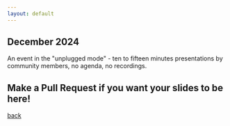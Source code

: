 ```yaml
---
layout: default
---
```


## December 2024

An event in the "unplugged mode" - ten to fifteen minutes presentations by community members, no agenda, no recordings. 

## Make a Pull Request if you want your slides to be here!

[back](/)
